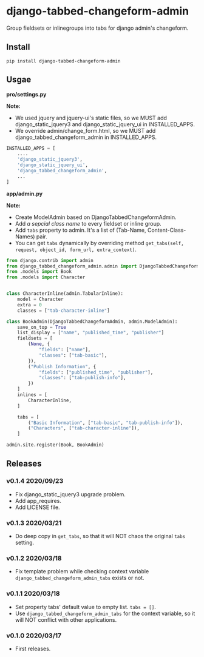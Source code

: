 # django-tabbed-changeform-admin

Group fieldsets or inlinegroups into tabs for django admin's changeform.

## Install

```shell
pip install django-tabbed-changeform-admin
```

## Usgae

**pro/settings.py**

**Note:**

- We used jquery and jquery-ui's static files, so we MUST add django_static_jquery3 and django_static_jquery_ui in INSTALLED_APPS.
- We override admin/change_form.html, so we MUST add django_tabbed_changeform_admin in INSTALLED_APPS.

```python
INSTALLED_APPS = [
    ....
    'django_static_jquery3',
    'django_static_jquery_ui',
    'django_tabbed_changeform_admin',
    ...
]

```

**app/admin.py**

**Note:**

- Create ModelAdmin based on DjangoTabbedChangeformAdmin.
- Add *a sepcial class name* to every fieldset or inline group.
- Add `tabs` property to admin. It's a list of (Tab-Name, Content-Class-Names) pair.
- You can get `tabs` dynamically by overriding method `get_tabs(self, request, object_id, form_url, extra_context)`.

```python
from django.contrib import admin
from django_tabbed_changeform_admin.admin import DjangoTabbedChangeformAdmin
from .models import Book
from .models import Character


class CharacterInline(admin.TabularInline):
    model = Character
    extra = 0
    classes = ["tab-character-inline"]

class BookAdmin(DjangoTabbedChangeformAdmin, admin.ModelAdmin):
    save_on_top = True
    list_display = ["name", "published_time", "publisher"]
    fieldsets = [
        (None, {
            "fields": ["name"],
            "classes": ["tab-basic"],
        }),
        ("Publish Information", {
            "fields": ["published_time", "publisher"],
            "classes": ["tab-publish-info"],
        })
    ]
    inlines = [
        CharacterInline,
    ]

    tabs = [
        ("Basic Information", ["tab-basic", "tab-publish-info"]),
        ("Characters", ["tab-character-inline"]),
    ]

admin.site.register(Book, BookAdmin)

```

## Releases

### v0.1.4 2020/09/23

- Fix django_static_jquery3 upgrade problem.
- Add app_requires.
- Add LICENSE file.

### v0.1.3 2020/03/21

- Do deep copy in `get_tabs`, so that it will NOT chaos the original `tabs` setting.

### v0.1.2 2020/03/18

- Fix template problem while checking context variable `django_tabbed_changeform_admin_tabs` exists or not.

### v0.1.1 2020/03/18

- Set property tabs' default value to empty list. `tabs = []`.
- Use `django_tabbed_changeform_admin_tabs` for the context variable, so it will NOT conflict with other applications.

### v0.1.0 2020/03/17

- First releases.
